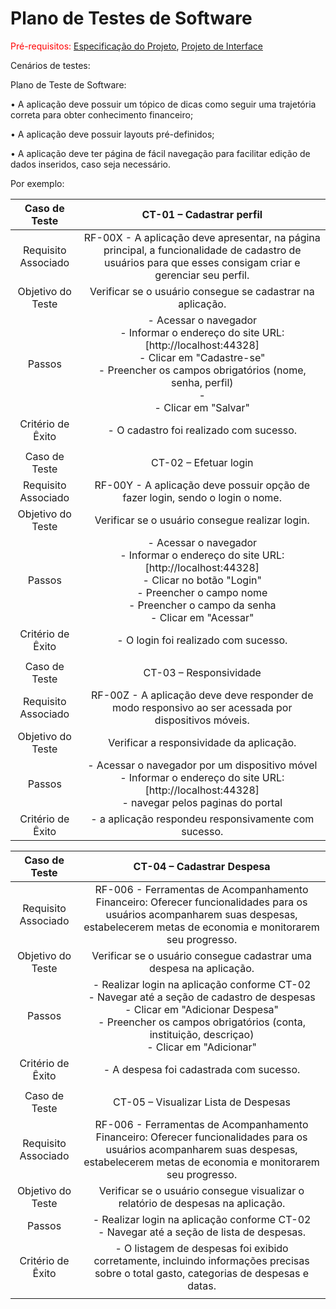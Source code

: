 # Plano de Testes de Software

<span style="color:red">Pré-requisitos: <a href="2-Especificação do Projeto.md"> Especificação do Projeto</a></span>, <a href="3-Projeto de Interface.md"> Projeto de Interface</a>

Cenários de testes: 

Plano de Teste de Software:

• A aplicação deve possuir um tópico de dicas como seguir uma trajetória correta para obter conhecimento financeiro;

• A aplicação deve possuir layouts pré-definidos;

• A aplicação deve ter página de fácil navegação para facilitar edição de dados inseridos, caso seja necessário.

Por exemplo:
 
| **Caso de Teste** 	| **CT-01 – Cadastrar perfil** 	|
|:---:	|:---:	|
|	Requisito Associado 	| RF-00X - A aplicação deve apresentar, na página principal, a funcionalidade de cadastro de usuários para que esses consigam criar e gerenciar seu perfil. |
| Objetivo do Teste 	| Verificar se o usuário consegue se cadastrar na aplicação. |
| Passos 	| - Acessar o navegador <br> - Informar o endereço do site URL: [http://localhost:44328]<br> - Clicar em "Cadastre-se" <br> - Preencher os campos obrigatórios (nome, senha, perfil) <br> - <br> - Clicar em "Salvar" |
|Critério de Êxito | - O cadastro foi realizado com sucesso. |
|  	|  	|
| Caso de Teste 	| CT-02 – Efetuar login	|
|Requisito Associado | RF-00Y	- A aplicação deve possuir opção de fazer login, sendo o login o nome. |
| Objetivo do Teste 	| Verificar se o usuário consegue realizar login. |
| Passos 	| - Acessar o navegador <br> - Informar o endereço do site URL: [http://localhost:44328]<br> - Clicar no botão "Login" <br> - Preencher o campo nome <br> - Preencher o campo da senha <br> - Clicar em "Acessar" |
|Critério de Êxito | - O login foi realizado com sucesso. |
|  	|  	|
| Caso de Teste 	| CT-03 – Responsividade	|
|Requisito Associado | RF-00Z	- A aplicação deve deve responder de modo responsivo ao ser acessada por dispositivos móveis. |
| Objetivo do Teste 	| Verificar a responsividade da aplicação. |
| Passos 	| - Acessar o navegador por um dispositivo móvel <br> - Informar o endereço do site URL: [http://localhost:44328]<br> - navegar pelos paginas do portal|
|Critério de Êxito | - a aplicação respondeu responsivamente com  sucesso. |

| **Caso de Teste** 	| **CT-04 – Cadastrar Despesa** 	|
|:---:	|:---:	|
|	Requisito Associado 	| RF-006 - Ferramentas de Acompanhamento Financeiro: Oferecer funcionalidades para os usuários acompanharem suas despesas, estabelecerem metas de economia e monitorarem seu progresso. |
| Objetivo do Teste 	| Verificar se o usuário consegue cadastrar uma despesa na aplicação. |
| Passos 	| - Realizar login na aplicação conforme CT-02 <br> - Navegar até a seção de cadastro de despesas <br> - Clicar em "Adicionar Despesa" <br> - Preencher os campos obrigatórios (conta, instituição, descriçao) <br> - Clicar em "Adicionar" |
|Critério de Êxito | - A despesa foi cadastrada com sucesso. |
|  	|  	|
| Caso de Teste 	| CT-05 – Visualizar Lista de Despesas	|
|Requisito Associado | RF-006	- Ferramentas de Acompanhamento Financeiro: Oferecer funcionalidades para os usuários acompanharem suas despesas, estabelecerem metas de economia e monitorarem seu progresso. |
| Objetivo do Teste 	| Verificar se o usuário consegue visualizar o relatório de despesas na aplicação. |
| Passos 	| - Realizar login na aplicação conforme CT-02 <br> - Navegar até a seção de lista de despesas. |
|Critério de Êxito | - O listagem de despesas foi exibido corretamente, incluindo informações precisas sobre o total gasto, categorias de despesas e datas. |
|  	|  	|


